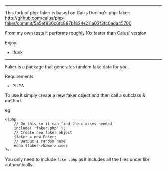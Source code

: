 ***
This fork of php-faker is based on Caius Durling's php-faker:
http://github.com/caius/php-faker/commit/5a5ef830c6fc887b1824e211a03f3fc0ada45700

From my own tests it performs roughly 10x faster than Caius' version.

Enjoy.

- ifunk
***



Faker is a package that generates random fake data for you.

Requirements:

* PHP5

To use it simply create a new faker object and then call a subclass & method.

eg:
	
	<?php
		// Do this so it can find the classes needed
		include( 'faker.php' );
		// Create new faker object
		$faker = new Faker;
		// Output a random name
		echo $faker->Name->name;
	?>

You only need to include `faker.php` as it includes all the files under lib/ automatically.

